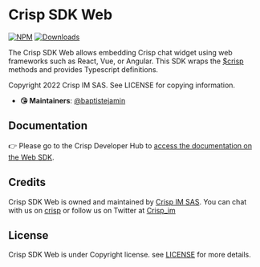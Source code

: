 # Crisp SDK Web

[![NPM](https://img.shields.io/npm/v/crisp-api.svg)](https://www.npmjs.com/package/crisp-sdk-web) [![Downloads](https://img.shields.io/npm/dt/crisp-sdk-web.svg)](https://www.npmjs.com/package/crisp-sdk-web)

The Crisp SDK Web allows embedding Crisp chat widget using web frameworks such as React, Vue, or Angular. This SDK wraps the [$crisp](https://docs.crisp.chat/guides/chatbox-sdks/web-sdk/dollar-crisp/) methods and provides Typescript definitions.

Copyright 2022 Crisp IM SAS. See LICENSE for copying information.

* **😘 Maintainers**: [@baptistejamin](https://github.com/baptistejamin)

## Documentation

👉 Please go to the Crisp Developer Hub to [access the documentation on the Web SDK](https://docs.crisp.chat/guides/chatbox-sdks/web-sdk/npm/).

## Credits

Crisp SDK Web is owned and maintained by [Crisp IM SAS](https://crisp.chat/en/). You can chat with us on [crisp](https://crisp.chat) or follow us on Twitter at [Crisp_im](http://twitter.com/crisp_im)

## License

Crisp SDK Web is under Copyright license. see [LICENSE](https://raw.githubusercontent.com/crisp-im/crisp-sdk-web/master/LICENSE) for more details.

